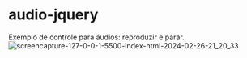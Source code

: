 # audio-jquery
 Exemplo de controle para áudios: reproduzir e parar.
![screencapture-127-0-0-1-5500-index-html-2024-02-26-21_20_33](https://github.com/adriwco/audio-jquery/assets/80191040/3233a44b-88a5-4058-b034-aaffdcee9f8c)
